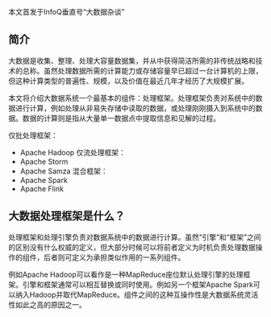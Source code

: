 本文首发于InfoQ垂直号“大数据杂谈”

## 简介

大数据是收集、整理、处理大容量数据集，并从中获得简洁所需的非传统战略和技术的总称。虽然处理数据所需的计算能力或存储容量早已超过一台计算机的上限，但这种计算类型的普遍性、规模，以及价值在最近几年才经历了大规模扩展。

本文将介绍大数据系统一个最基本的组件：处理框架。处理框架负责对系统中的数据进行计算，例如处理从非易失存储中读取的数据，或处理刚刚摄入到系统中的数据。数据的计算则是指从大量单一数据点中提取信息和见解的过程。

仅批处理框架：
- Apache Hadoop
仅流处理框架：
- Apache Storm
- Apache Samza
混合框架：
- Apache Spark
- Apache Flink

## 大数据处理框架是什么？

处理框架和处理引擎负责对数据系统中的数据进行计算。虽然“引擎”和“框架”之间的区别没有什么权威的定义，但大部分时候可以将前者定义为时机负责处理数据操作的组件，后者则可定义为承担类似作用的一系列组件。

例如Apache Hadoop可以看作是一种MapReduce座位默认处理引擎的处理框架。引擎和框架通常可以相互替换或同时使用。例如另一个框架Apache Spark可以纳入Hadoop并取代MapReduce。组件之间的这种互操作性是大数据系统灵活性如此之高的原因之一。
